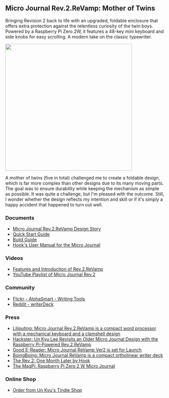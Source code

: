 
## Micro Journal Rev.2.ReVamp: Mother of Twins 

Bringing Revision 2 back to life with an upgraded, foldable enclosure that offers extra protection against the relentless curiosity of the twin boys. Powered by a Raspberry Pi Zero 2W, it features a 48-key mini keyboard and side knobs for easy scrolling. A modern take on the classic typewriter.

<img src="./micro-journal-rev-2-revamp/images/home_001.jpg" width="400">


A mother of twins (five in total) challenged me to create a foldable design, which is far more complex than other designs due to its many moving parts. The goal was to ensure durability while keeping the mechanism as simple as possible. It was quite a challenge, but I'm pleased with the outcome. Still, I wonder whether the design reflects my intention and skill or if it's simply a happy accident that happened to turn out well.


### Documents 

* [Micro Journal Rev.2.ReVamp Design Story](./story.md)
* [Quick Start Guide](./quickstart.md)
* [Build Guide](./build-guide.md)
* [Hook's User Manual for the Micro Journal](http://www.thewritekeys.com:8080/)


### Videos

* [Features and Introduction of Rev.2.ReVamp](https://youtu.be/IFmGwKtGXtQ)
* [YouTube Playlist of Micro Journal Rev.2](https://www.youtube.com/playlist?list=PLrUXYLEnAaNT0CIosMtjWOvH9Gst3Qet7)



### Community

* [Flickr - AlphaSmart - Writing Tools](https://www.flickr.com/groups/alphasmart/discuss/72157721921914961/)
* [Reddit - writerDeck](https://www.reddit.com/r/writerDeck/)


### Press

* [Liliputing: Micro Journal Rev.2.ReVamp is a compact word processor with a mechanical keyboard and a clamshell design](https://liliputing.com/micro-journal-rev-2-revamp-is-a-compact-word-processor-with-a-mechanical-keyboard-and-a-clamshell-design/)
* [Hackster: Un Kyu Lee Revisits an Older Micro Journal Design with the Raspberry Pi-Powered Rev.2.ReVamp](https://www.hackster.io/news/un-kyu-lee-revisits-an-older-micro-journal-design-with-the-raspberry-pi-powered-rev-2-revamp-89bf41252f8e)
* [Good E-Reader: Micro Journal ReVamp Ver2 is set for Launch](https://goodereader.com/blog/digital-publishing/micro-journal-revamp-ver2-is-set-for-launch)
* [BoingBoing: Micro Journal ReVamp is a compact ortholinear writer deck](https://boingboing.net/2024/09/18/micro-journal-revamp-is-a-compact-ortholinear-writer-deck.html)
* [The Rev 2: One Month Later by Hook](https://www.flickr.com/groups/39436080@N00/discuss/72157721921183163/72157721921902230)
* [The MagPi: Raspberry Pi Zero 2 W Micro Journal](https://www.raspberrypi.com/news/raspberry-pi-zero-2-w-micro-journal/)




### Online Shop

* [Order from Un Kyu's Tindie Shop](https://www.tindie.com/stores/unkyulee/)
